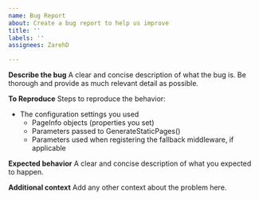 ```yaml
---
name: Bug Report
about: Create a bug report to help us improve
title: ''
labels: ''
assignees: ZarehD

---
```


**Describe the bug**
A clear and concise description of what the bug is. Be thorough and provide as much relevant detail as possible.

**To Reproduce**
Steps to reproduce the behavior:
- The configuration settings you used
  - PageInfo objects (properties you set)
  - Parameters passed to GenerateStaticPages()
  - Parameters used when registering the fallback middleware, if applicable

**Expected behavior**
A clear and concise description of what you expected to happen.

**Additional context**
Add any other context about the problem here.
